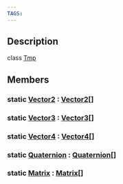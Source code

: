 ```yaml
---
TAGS:
---
```

## Description

class [Tmp](/classes/2.3/Tmp)



## Members

### static  [Vector2](/classes/2.3/Vector2) : [Vector2](/classes/2.3/Vector2)[]



### static  [Vector3](/classes/2.3/Vector3) : [Vector3](/classes/2.3/Vector3)[]



### static  [Vector4](/classes/2.3/Vector4) : [Vector4](/classes/2.3/Vector4)[]



### static  [Quaternion](/classes/2.3/Quaternion) : [Quaternion](/classes/2.3/Quaternion)[]



### static  [Matrix](/classes/2.3/Matrix) : [Matrix](/classes/2.3/Matrix)[]



